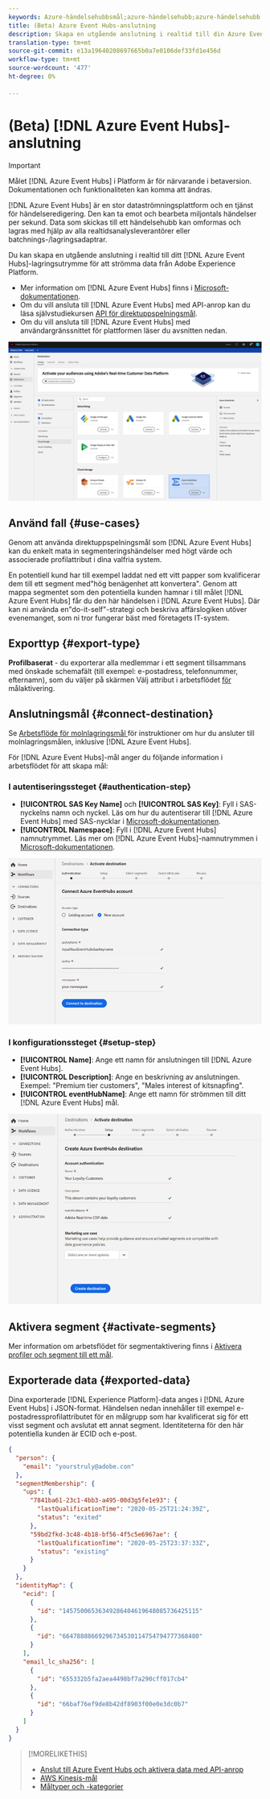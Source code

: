 ```yaml
---
keywords: Azure-händelsehubbsmål;azure-händelsehubb;azure-händelsehubb
title: (Beta) Azure Event Hubs-anslutning
description: Skapa en utgående anslutning i realtid till din Azure Event Hubs-lagring för att strömma data från Experience Platform.
translation-type: tm+mt
source-git-commit: e13a19640208697665b0a7e0106def33fd1e456d
workflow-type: tm+mt
source-wordcount: '477'
ht-degree: 0%

---
```



# (Beta) [!DNL Azure Event Hubs]-anslutning

>[!IMPORTANT]
>
>Målet [!DNL Azure Event Hubs] i Platform är för närvarande i betaversion. Dokumentationen och funktionaliteten kan komma att ändras.

[!DNL Azure Event Hubs] är en stor dataströmningsplattform och en tjänst för händelseredigering. Den kan ta emot och bearbeta miljontals händelser per sekund. Data som skickas till ett händelsehubb kan omformas och lagras med hjälp av alla realtidsanalysleverantörer eller batchnings-/lagringsadaptrar.

Du kan skapa en utgående anslutning i realtid till ditt [!DNL Azure Event Hubs]-lagringsutrymme för att strömma data från Adobe Experience Platform.

* Mer information om [!DNL Azure Event Hubs] finns i [Microsoft-dokumentationen](https://docs.microsoft.com/en-us/azure/event-hubs/event-hubs-about).
* Om du vill ansluta till [!DNL Azure Event Hubs] med API-anrop kan du läsa självstudiekursen [API för direktuppspelningsmål](../../api/streaming-destinations.md).
* Om du vill ansluta till [!DNL Azure Event Hubs] med användargränssnittet för plattformen läser du avsnitten nedan.

![AWS Kinesis i användargränssnittet](../../assets/catalog/cloud-storage/event-hubs/catalog.png)

## Använd fall {#use-cases}

Genom att använda direktuppspelningsmål som [!DNL Azure Event Hubs] kan du enkelt mata in segmenteringshändelser med högt värde och associerade profilattribut i dina valfria system.

En potentiell kund har till exempel laddat ned ett vitt papper som kvalificerar dem till ett segment med&quot;hög benägenhet att konvertera&quot;. Genom att mappa segmentet som den potentiella kunden hamnar i till målet [!DNL Azure Event Hubs] får du den här händelsen i [!DNL Azure Event Hubs]. Där kan ni använda en&quot;do-it-self&quot;-strategi och beskriva affärslogiken utöver evenemanget, som ni tror fungerar bäst med företagets IT-system.

## Exporttyp {#export-type}

**Profilbaserat**  - du exporterar alla medlemmar i ett segment tillsammans med önskade schemafält (till exempel: e-postadress, telefonnummer, efternamn), som du väljer på skärmen Välj attribut i arbetsflödet [ för ](../../ui/activate-destinations.md#select-attributes)målaktivering.

## Anslutningsmål {#connect-destination}

Se [Arbetsflöde för molnlagringsmål ](./workflow.md)för instruktioner om hur du ansluter till molnlagringsmålen, inklusive [!DNL Azure Event Hubs].

För [!DNL Azure Event Hubs]-mål anger du följande information i arbetsflödet för att skapa mål:

### I autentiseringssteget {#authentication-step}

* **[!UICONTROL SAS Key Name]** och  **[!UICONTROL SAS Key]**: Fyll i SAS-nyckelns namn och nyckel. Läs om hur du autentiserar till [!DNL Azure Event Hubs] med SAS-nycklar i [Microsoft-dokumentationen](https://docs.microsoft.com/en-us/azure/event-hubs/authenticate-shared-access-signature).
* **[!UICONTROL Namespace]**: Fyll i  [!DNL Azure Event Hubs] namnutrymmet. Läs mer om [!DNL Azure Event Hubs]-namnutrymmen i [Microsoft-dokumentationen](https://docs.microsoft.com/en-us/azure/event-hubs/event-hubs-create#create-an-event-hubs-namespace).

![Indata krävs i autentiseringssteget](../../assets/catalog/cloud-storage/event-hubs/authentication.png)

### I konfigurationssteget {#setup-step}

* **[!UICONTROL Name]**: Ange ett namn för anslutningen till  [!DNL Azure Event Hubs].
* **[!UICONTROL Description]**: Ange en beskrivning av anslutningen.  Exempel: &quot;Premium tier customers&quot;, &quot;Males interest of kitsnapfing&quot;.
* **[!UICONTROL eventHubName]**: Ange ett namn för strömmen till ditt  [!DNL Azure Event Hubs] mål.

![Data som krävs i konfigurationssteget](../../assets/catalog/cloud-storage/event-hubs/setup.png)

## Aktivera segment {#activate-segments}

Mer information om arbetsflödet för segmentaktivering finns i [Aktivera profiler och segment till ett mål](../../ui/activate-destinations.md).

## Exporterade data {#exported-data}

Dina exporterade [!DNL Experience Platform]-data anges i [!DNL Azure Event Hubs] i JSON-format. Händelsen nedan innehåller till exempel e-postadressprofilattributet för en målgrupp som har kvalificerat sig för ett visst segment och avslutat ett annat segment. Identiteterna för den här potentiella kunden är ECID och e-post.

```json
{
  "person": {
    "email": "yourstruly@adobe.con"
  },
  "segmentMembership": {
    "ups": {
      "7841ba61-23c1-4bb3-a495-00d3g5fe1e93": {
        "lastQualificationTime": "2020-05-25T21:24:39Z",
        "status": "exited"
      },
      "59bd2fkd-3c48-4b18-bf56-4f5c5e6967ae": {
        "lastQualificationTime": "2020-05-25T23:37:33Z",
        "status": "existing"
      }
    }
  },
  "identityMap": {
    "ecid": [
      {
        "id": "14575006536349286404619648085736425115"
      },
      {
        "id": "66478888669296734530114754794777368480"
      }
    ],
    "email_lc_sha256": [
      {
        "id": "655332b5fa2aea4498bf7a290cff017cb4"
      },
      {
        "id": "66baf76ef9de8b42df8903f00e0e3dc0b7"
      }
    ]
  }
}
```


>[!MORELIKETHIS]
>
>* [Anslut till Azure Event Hubs och aktivera data med API-anrop](../../api/streaming-destinations.md)
>* [AWS Kinesis-mål](./amazon-kinesis.md)
>* [Måltyper och -kategorier](../../destination-types.md)